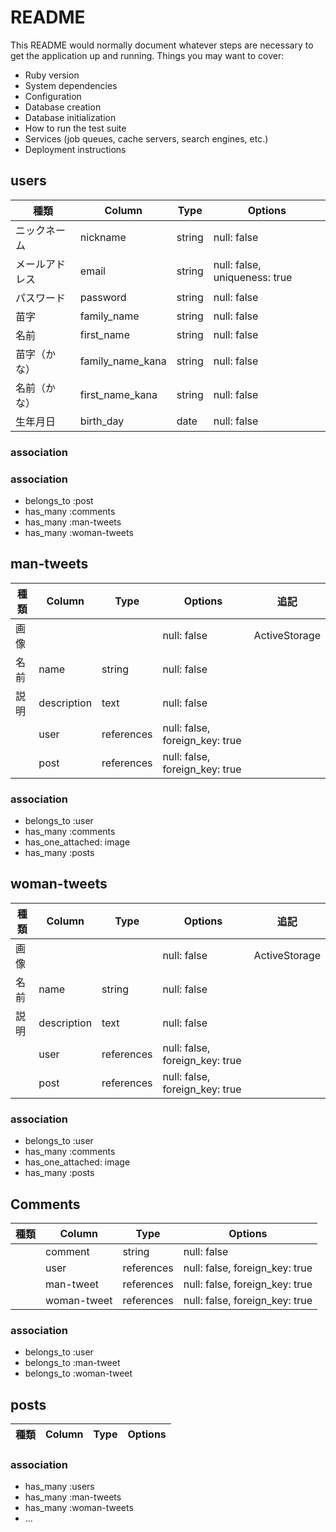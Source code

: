 # README
This README would normally document whatever steps are necessary to get the
application up and running.
Things you may want to cover:
* Ruby version
* System dependencies
* Configuration
* Database creation
* Database initialization
* How to run the test suite
* Services (job queues, cache servers, search engines, etc.)
* Deployment instructions

## users
|種類        | Column     | Type       | Options      |
|-----------|------------|-------------|--------------|
|ニックネーム| nickname   | string      | null: false  |
|メールアドレス| email  | string  | null: false, uniqueness: true       |
|パスワード| password  | string  | null: false |
|苗字| family_name    | string     | null: false           |
|名前| first_name       | string       | null: false       |
|苗字（かな）| family_name_kana    | string     | null: false      |
|名前（かな）| first_name_kana | string   | null: false    |
|生年月日| birth_day   | date     | null: false     |
### association
### association
* belongs_to :post
* has_many :comments
* has_many :man-tweets
* has_many :woman-tweets
## man-tweets
|種類        | Column     | Type       | Options      |追記           |
|-----------|------------|-------------|--------------|--------------|
|画像|    |  | null: false  | ActiveStorage |
|名前| name | string  | null: false ||
|説明| description  | text | null: false |
|| user | references | null: false, foreign_key: true ||
|| post | references | null: false, foreign_key: true  |
### association
* belongs_to :user
* has_many :comments
* has_one_attached: image
* has_many :posts
## woman-tweets
|種類        | Column     | Type       | Options      |追記           |
|-----------|------------|-------------|--------------|--------------|
|画像|    |  | null: false  | ActiveStorage |
|名前| name | string  | null: false ||
|説明| description  | text | null: false |
|| user | references | null: false, foreign_key: true ||
|| post | references | null: false, foreign_key: true  |
### association
* belongs_to :user
* has_many :comments
* has_one_attached: image
* has_many :posts
## Comments
|種類        | Column     | Type       | Options      |
|-----------|------------|-------------|--------------|
|| comment   | string      | null: false  |
|| user | references | null: false, foreign_key: true  |
|| man-tweet | references | null: false, foreign_key: true  |
|| woman-tweet | references | null: false, foreign_key: true  |
### association
* belongs_to :user
* belongs_to :man-tweet
* belongs_to :woman-tweet
## posts
|種類        | Column     | Type       | Options      |
|-----------|------------|-------------|--------------|

### association
* has_many :users
* has_many :man-tweets
* has_many :woman-tweets
* ...

